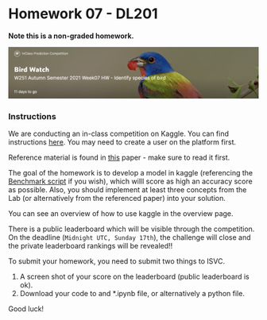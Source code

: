# Homework 07 - DL201

**Note this is a non-graded homework.**
 
![](figs/birdscomp.png)  

### Instructions 

We are conducting an in-class competition on Kaggle. You can find instructions [here](https://www.kaggle.com/c/midsw251birds2021/overview). You may need to create a user on the platform first.

Reference material is found in [this](https://arxiv.org/abs/1812.01187?utm_source=feedburner&utm_medium=feed&utm_campaign=Feed%3A+arxiv%2FQSXk+%28ExcitingAds%21+cs+updates+on+arXiv.org%29) paper - make sure to read it first.  
  
The goal of the homework is to develop a model in kaggle (referencing the [Benchmark script](https://www.kaggle.com/darraghdog/beat-the-bird-benchmark) if you wish), which willl score as high an accuracy score as possible. Also, you should implement at least three concepts from the Lab (or alternatively from the referenced paper) into your solution.   
   
You can see an overview of how to use kaggle in the overview page.  
  
There is a public leaderboard which will be visible through the competition. On the deadline (`Midnight UTC, Sunday 17th`), the challenge will close and the private leaderboard rankings will be revealed!! 

To submit your homework, you need to submit two things to ISVC.  
1. A screen shot of your score on the leaderboard (public leaderboard is ok).  
2. Download your code to and *.ipynb file, or alternatively a python file.  
  
Good luck! 
